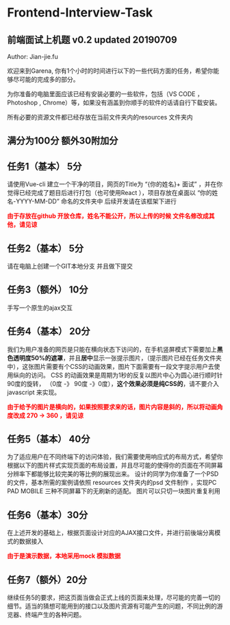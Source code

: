 # Frontend-Interview-Task

## 前端面试上机题 v0.2  updated 20190709

Author: Jian-jie.fu

欢迎来到Garena, 你有1个小时的时间进行以下的一些代码方面的任务，希望你能够尽可能的完成多的部分。

为你准备的电脑里面应该已经有安装必要的一些软件，包括（VS CODE ， Photoshop , Chrome）等，如果没有涵盖到你顺手的软件的话请自行下载安装。

所有必要的资源文件都已经存放在当前文件夹内的resources 文件夹内

## 满分为100分 额外30附加分

## 任务1（基本） 5分

请使用Vue-cli 建立一个干净的项目，网页的Title为 “{你的姓名}+ 面试”  ，并在你觉得已经完成了题目后进行打包（也可使用React ），项目存放在桌面以 “你的姓名-YYYY-MM-DD” 命名的文件夹中
后续开发请在该框架下进行


<span style="color : red">**由于存放在github 开放仓库，姓名不能公开，所以上传的时候 文件名修改成其他，请见谅**</span>

## 任务2（基本） 5分

请在电脑上创建一个GIT本地分支 并且做下提交

## 任务3（额外） 10分

手写一个原生的ajax交互

## 任务4（基本） 20分

我们为用户准备的网页是只能在横向状态下访问的，在手机竖屏模式下需要加上**黑色透明度50%的遮罩**，并且**居中**显示一张提示图片，（提示图片已经在任务文件夹中），这张图片需要有个CSS的动画效果，图片下面需要有一段文字提示用户去使用纵向的访问。
CSS 的动画效果是周期为1秒的反复以图片中心为圆心进行顺时针 90度的旋转， （0度 -》 90度 -》0度），**这个效果必须是纯CSS的**，请不要介入javascript 来实现。


<span style="color : red">**由于给予的图片是横向的，如果按照要求来的话，图片内容是斜的，所以将动画角度改成 270 -> 360 ，请见谅**</span>
## 任务5（基本） 40分

为了适应用户在不同终端下的访问体验，我们需要使用响应式的布局方式，希望你根据以下的图片样式实现页面的布局设置，并且尽可能的使得你的页面在不同屏幕分辨率下都能够比较完美的等比例的展现出来。
设计的同学为你准备了一个PSD的文件，基本所需的案例请依照 resources 文件夹内的psd 文件制作 ，实现PC PAD MOBILE 三种不同屏幕下的无刷新的适配。
图片可以只切一块图片重复利用

## 任务6（基本）30分

在上述开发的基础上，根据页面设计对应的AJAX接口文件，并进行前後端分离模式的数据接入

<span style="color : red">**由于是演示数据，本地采用mock 模拟数据**</span>

## 任务7（额外）20分

继续任务5的要求，把这页面当做会正式上线的页面来处理，尽可能的完善一切的细节。适当的猜想可能用到的接口以及图片资源有可能产生的问题，不同比例的游览器、终端产生的各种问题。
